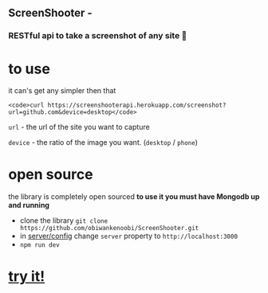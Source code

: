 ## ScreenShooter - <h3 className='title align-center'>RESTful api to take a screenshot of any site <span role="img" aria-label="camera">📸</span></h3>

# to use 
it can's get any simpler then that 

`<code>curl https://screenshooterapi.herokuapp.com/screenshot?url=github.com&device=desktop</code>`

`url` - the url of the site you want to capture

`device` - the ratio of the image you want. (`desktop` / `phone`)

# open source
the library is completely open sourced 
**to use it you must have Mongodb up and running** 
* clone the library `git clone https://github.com/obiwankenoobi/ScreenShooter.git`
* in [server/config](./server/config.js) change `server` property to `http://localhost:3000`
* `npm run dev`

# [try it!](https://screenshooterapi.herokuapp.com/)